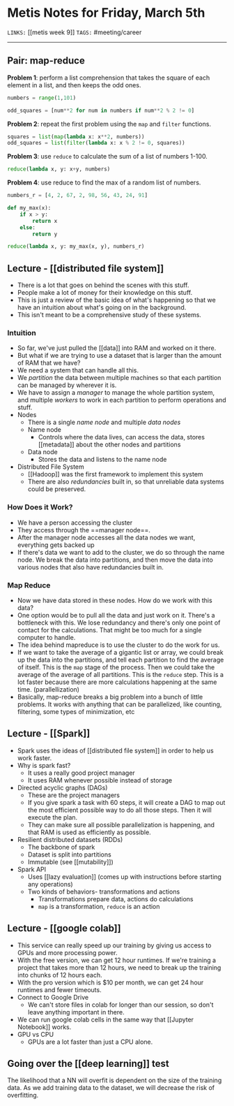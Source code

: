  # Metis Notes for Friday, March 5th
`LINKS:` [[metis week 9]]
`TAGS:` #meeting/career

---
## Pair: map-reduce

**Problem 1**: perform a list comprehension that takes the square of each element in a list, and then keeps the odd ones. 
```python
numbers = range(1,101)

odd_squares = [num**2 for num in numbers if num**2 % 2 != 0]
```

**Problem 2**: repeat the first problem using the `map` and `filter` functions. 
```python
squares = list(map(lambda x: x**2, numbers))
odd_squares = list(filter(lambda x: x % 2 != 0, squares))
```

**Problem 3**: use `reduce` to calculate the sum of a list of numbers 1-100. 
```python
reduce(lambda x, y: x+y, numbers)
```

**Problem 4**: use reduce to find the max of a random list of numbers.
```python
numbers_r = [4, 2, 67, 2, 98, 56, 43, 24, 91]

def my_max(x):
	if x > y:
		return x
	else:
		return y

reduce(lambda x, y: my_max(x, y), numbers_r)
```

## Lecture - [[distributed file system]]
- There is a lot that goes on behind the scenes with this stuff. 
- People make a lot of money for their knowledge on this stuff. 
- This is just a review of the basic idea of what's happening so that we have an intuition about what's going on in the background.
- This isn't meant to be a comprehensive study of these systems. 

### Intuition
- So far, we've just pulled the [[data]] into RAM and worked on it there. 
- But what if we are trying to use a dataset that is larger than the amount of RAM that we have?
- We need a system that can handle all this.
- We *partition* the data between multiple machines so that each partition can be managed by wherever it is. 
- We have to assign a *manager* to manage the whole partition system, and multiple *workers* to work in each partition to perform operations and stuff. 
- Nodes
	- There is a single *name node* and multiple *data nodes*
	- Name node
		- Controls where the data lives, can access the data, stores [[metadata]] about the other nodes and partitions
	- Data node
		- Stores the data and listens to the name node
- Distributed File System
	- [[Hadoop]] was the first framework to implement this system
	- There are also *redundancies* built in, so that unreliable data systems could be preserved. 

### How Does it Work?
- We have a person accessing the cluster
- They access through the ==manager node==. 
- After the manager node accesses all the data nodes we want, everything gets backed up
- If there's data we want to add to the cluster, we do so through the name node. We break the data into partitions, and then move the data into various nodes that also have redundancies built in. 

### Map Reduce
- Now we have data stored in these nodes. How do we work with this data?
- One option would be to pull all the data and just work on it. There's a bottleneck with this. We lose redundancy and there's only one point of contact for the calculations. That might be too much for a single computer to handle.
- The idea behind mapreduce is to use the cluster to do the work for us. 
- If we want to take the average of a gigantic list or array, we could break up the data into the partitions, and tell each partition to find the average of itself. This is the `map` stage of the process. Then we could take the average of the average of all partitions. This is the `reduce` step. This is a lot faster because there are more calculations happening at the same time. (parallellization)
- Basically, map-reduce breaks a big problem into a bunch of little problems. It works with anything that can be parallelized, like counting, filtering, some types of minimization, etc

## Lecture - [[Spark]]
- Spark uses the ideas of [[distributed file system]] in order to help us work faster. 
- Why is spark fast?
	- It uses a really good project manager
	- It uses RAM whenever possible instead of storage
- Directed acyclic graphs (DAGs)
	- These are the project managers
	- If you give spark a task with 60 steps, it will create a DAG to map out the most efficient possible way to do all those steps. Then it will execute the plan. 
	- They can make sure all possible parallelization is happening, and that RAM is used as efficiently as possible. 
- Resilient distributed datasets (RDDs)
	- The backbone of spark
	- Dataset is split into partitions
	- Immutable (see [[mutability]])
- Spark API
	- Uses [[lazy evaluation]] (comes up with instructions before starting any operations)
	- Two kinds of behaviors- transformations and actions
		- Transformations prepare data, actions do calculations
		- `map` is a transformation, `reduce` is an action

## Lecture - [[google colab]]
- This service can really speed up our training by giving us access to GPUs and more processing power. 
- With the free version, we can get 12 hour runtimes. If we're training a project that takes more than 12 hours, we need to break up the training into chunks of 12 hours each. 
- With the pro version which is $10 per month, we can get 24 hour runtimes and fewer timeouts. 
- Connect to Google Drive
	- We can't store files in colab for longer than our session, so don't leave anything important in there. 
- We can run google colab cells in the same way that [[Jupyter Notebook]] works. 
- GPU vs CPU
	- GPUs are a lot faster than just a CPU alone. 

## Going over the [[deep learning]] test
The likelihood that a NN will overfit is dependent on the size of the training data. As we add training data to the dataset, we will decrease the risk of overfitting. 